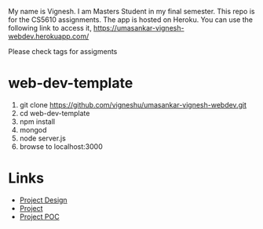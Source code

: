 My name is Vignesh. I am Masters Student in my final semester. This repo is for the CS5610  assignments. The app is hosted on Heroku. You can use the following link to access it,
https://umasankar-vignesh-webdev.herokuapp.com/

Please check tags for assigments

# web-dev-template

1. git clone https://github.com/vigneshu/umasankar-vignesh-webdev.git
1. cd web-dev-template
1. npm install
1. mongod
1. node server.js
1. browse to localhost:3000

# Links
* [Project Design](https://github.com/vigneshu/umasankar-vignesh-webdev/tree/2017-summer-2/public/project)
* [Project](https://umasankar-vignesh-webdev.herokuapp.com/project/)
* [Project POC](https://umasankar-vignesh-webdev.herokuapp.com/project/#!/login)
